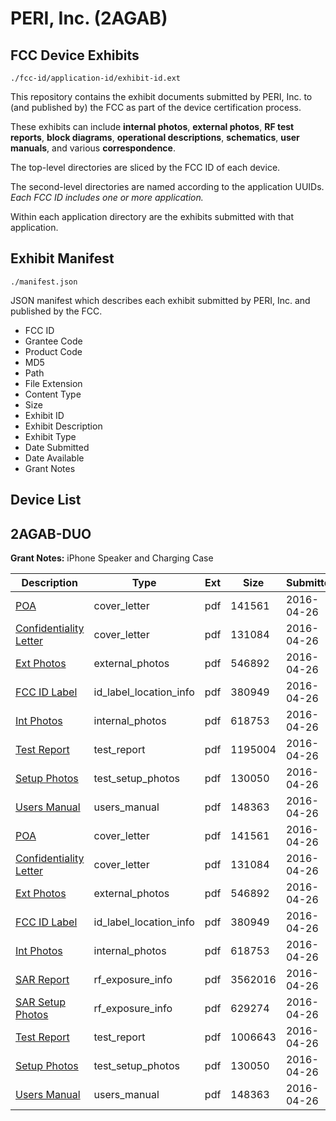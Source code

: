 # PERI, Inc. (2AGAB)
## FCC Device Exhibits

```
./fcc-id/application-id/exhibit-id.ext
```

This repository contains the exhibit documents submitted by PERI, Inc. to (and published by) the FCC as part of the device certification process.

These exhibits can include **internal photos**, **external photos**, **RF test reports**, **block diagrams**, **operational descriptions**, **schematics**, **user manuals**, and various **correspondence**.

The top-level directories are sliced by the FCC ID of each device.

The second-level directories are named according to the application UUIDs. *Each FCC ID includes one or more application.*

Within each application directory are the exhibits submitted with that application. 

## Exhibit Manifest

```
./manifest.json
```

JSON manifest which describes each exhibit submitted by PERI, Inc. and published by the FCC.

- FCC ID
- Grantee Code
- Product Code
- MD5
- Path
- File Extension
- Content Type
- Size
- Exhibit ID
- Exhibit Description
- Exhibit Type
- Date Submitted
- Date Available
- Grant Notes

## Device List
## 2AGAB-DUO
**Grant Notes:** iPhone Speaker and Charging Case

| Description | Type | Ext | Size | Submitted | Available |
| ----------- | ---- | --- | ---- | --------- | --------- |
| [POA](2AGAB-DUO/359631fdb85945cbccffda88b0e532a7/2970978.pdf) | cover_letter | pdf | 141561 | 2016-04-26 | 2016-04-26 |
| [Confidentiality Letter](2AGAB-DUO/359631fdb85945cbccffda88b0e532a7/2970979.pdf) | cover_letter | pdf | 131084 | 2016-04-26 | 2016-04-26 |
| [Ext Photos](2AGAB-DUO/359631fdb85945cbccffda88b0e532a7/2970981.pdf) | external_photos | pdf | 546892 | 2016-04-26 | 2016-04-26 |
| [FCC ID Label](2AGAB-DUO/359631fdb85945cbccffda88b0e532a7/2970982.pdf) | id_label_location_info | pdf | 380949 | 2016-04-26 | 2016-04-26 |
| [Int Photos](2AGAB-DUO/359631fdb85945cbccffda88b0e532a7/2970983.pdf) | internal_photos | pdf | 618753 | 2016-04-26 | 2016-04-26 |
| [Test Report](2AGAB-DUO/359631fdb85945cbccffda88b0e532a7/2970986.pdf) | test_report | pdf | 1195004 | 2016-04-26 | 2016-04-26 |
| [Setup Photos](2AGAB-DUO/359631fdb85945cbccffda88b0e532a7/2970987.pdf) | test_setup_photos | pdf | 130050 | 2016-04-26 | 2016-04-26 |
| [Users Manual](2AGAB-DUO/359631fdb85945cbccffda88b0e532a7/2970988.pdf) | users_manual | pdf | 148363 | 2016-04-26 | 2016-04-26 |
| [POA](2AGAB-DUO/55657a683029e7790735f5f155437d0a/2970978.pdf) | cover_letter | pdf | 141561 | 2016-04-26 | 2016-04-26 |
| [Confidentiality Letter](2AGAB-DUO/55657a683029e7790735f5f155437d0a/2970979.pdf) | cover_letter | pdf | 131084 | 2016-04-26 | 2016-04-26 |
| [Ext Photos](2AGAB-DUO/55657a683029e7790735f5f155437d0a/2970981.pdf) | external_photos | pdf | 546892 | 2016-04-26 | 2016-04-26 |
| [FCC ID Label](2AGAB-DUO/55657a683029e7790735f5f155437d0a/2970982.pdf) | id_label_location_info | pdf | 380949 | 2016-04-26 | 2016-04-26 |
| [Int Photos](2AGAB-DUO/55657a683029e7790735f5f155437d0a/2970983.pdf) | internal_photos | pdf | 618753 | 2016-04-26 | 2016-04-26 |
| [SAR Report](2AGAB-DUO/55657a683029e7790735f5f155437d0a/2971002.pdf) | rf_exposure_info | pdf | 3562016 | 2016-04-26 | 2016-04-26 |
| [SAR Setup Photos](2AGAB-DUO/55657a683029e7790735f5f155437d0a/2971003.pdf) | rf_exposure_info | pdf | 629274 | 2016-04-26 | 2016-04-26 |
| [Test Report](2AGAB-DUO/55657a683029e7790735f5f155437d0a/2971005.pdf) | test_report | pdf | 1006643 | 2016-04-26 | 2016-04-26 |
| [Setup Photos](2AGAB-DUO/55657a683029e7790735f5f155437d0a/2970987.pdf) | test_setup_photos | pdf | 130050 | 2016-04-26 | 2016-04-26 |
| [Users Manual](2AGAB-DUO/55657a683029e7790735f5f155437d0a/2970988.pdf) | users_manual | pdf | 148363 | 2016-04-26 | 2016-04-26 |
